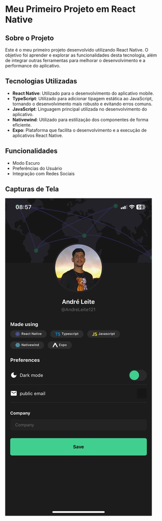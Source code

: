 # Meu Primeiro Projeto em React Native

## Sobre o Projeto
Este é o meu primeiro projeto desenvolvido utilizando React Native. O objetivo foi aprender e explorar as funcionalidades desta tecnologia, além de integrar outras ferramentas para melhorar o desenvolvimento e a performance do aplicativo.

## Tecnologias Utilizadas
- **React Native**: Utilizado para o desenvolvimento do aplicativo mobile.
- **TypeScript**: Utilizado para adicionar tipagem estática ao JavaScript, tornando o desenvolvimento mais robusto e evitando erros comuns.
- **JavaScript**: Linguagem principal utilizada no desenvolvimento do aplicativo.
- **Nativewind**: Utilizado para estilização dos componentes de forma eficiente.
- **Expo**: Plataforma que facilita o desenvolvimento e a execução de aplicativos React Native.

## Funcionalidades
- Modo Escuro
- Preferências do Usuário
- Integração com Redes Sociais

## Capturas de Tela
<img src="./image/WhatsApp Image 2024-07-28 at 08.58.14.jpeg"/>
